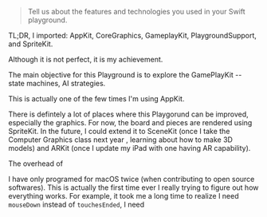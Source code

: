 > Tell us about the features and technologies you used in your Swift playground.

TL;DR, I imported: AppKit, CoreGraphics, GameplayKit, PlaygroundSupport, and SpriteKit.



Although it is not perfect, it is my achievement.



The main objective for this Playground is to explore the GamePlayKit -- state machines, AI strategies.

This is actually one of the few times I'm using AppKit.



There is defintely a lot of places where this Playgorund can be improved, especially the graphics. For now, the board and pieces are rendered using SpriteKit. In the future, I could extend it to SceneKit (once I take the Computer Graphics class next year , learning about how to make 3D models) and ARKit (once I update my iPad with one having AR capability).

The overhead of

I have only programed for macOS twice (when contributing to open source softwares). This is actually the first time ever I really trying to figure out how everything works. For example, it took me a long time to realize I need `mouseDown` instead of `touchesEnded`, I need 